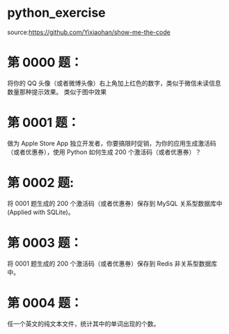 # python_exercise
source:https://github.com/Yixiaohan/show-me-the-code

# 第 0000 题： 
将你的 QQ 头像（或者微博头像）右上角加上红色的数字，类似于微信未读信息数量那种提示效果。 类似于图中效果

# 第 0001 题： 
做为 Apple Store App 独立开发者，你要搞限时促销，为你的应用生成激活码（或者优惠券），使用 Python 如何生成 200 个激活码（或者优惠券）？

# 第 0002 题: 
将 0001 题生成的 200 个激活码（或者优惠券）保存到 MySQL 关系型数据库中(Applied with SQLite)。 

# 第 0003 题： 
将 0001 题生成的 200 个激活码（或者优惠券）保存到 Redis 非关系型数据库中。

# 第 0004 题： 
任一个英文的纯文本文件，统计其中的单词出现的个数。
